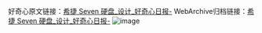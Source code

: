 好奇心原文链接：[希捷 Seven 硬盘_设计_好奇心日报-](https://www.qdaily.com/articles/4956.html)
WebArchive归档链接：[希捷 Seven 硬盘_设计_好奇心日报-](http://web.archive.org/web/20190623163437/https://www.qdaily.com/articles/4956.html)
![image](http://ww3.sinaimg.cn/large/007d5XDply1g3wg3k4zfij30u029c46z)